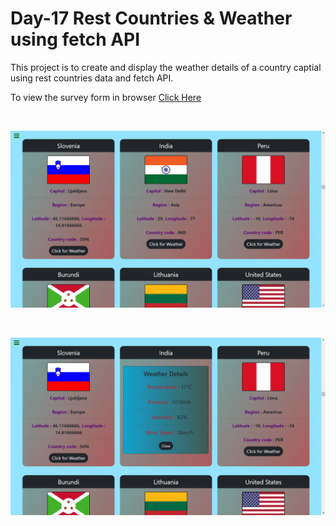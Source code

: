 # Day-17 Rest Countries & Weather using fetch API

This project is to create and display the weather details of a country captial using rest countries data and fetch API.

To view the survey form in browser [Click Here](https://survey-form-3411.netlify.app/)

<br />

![Output Screenshot1](./images/ss1.png)

<br />

![Output Screenshot2](./images/ss2.png)